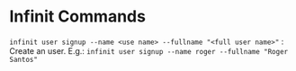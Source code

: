 # Infinit Commands #

`infinit user signup --name <use name> --fullname "<full user name>"` : Create an user. E.g.: `infinit user signup --name roger --fullname "Roger Santos"`


